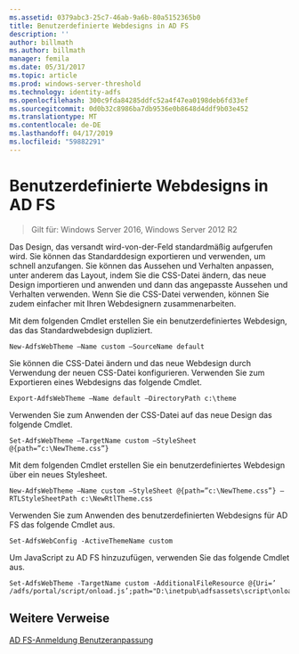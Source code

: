 ```yaml
---
ms.assetid: 0379abc3-25c7-46ab-9a6b-80a5152365b0
title: Benutzerdefinierte Webdesigns in AD FS
description: ''
author: billmath
ms.author: billmath
manager: femila
ms.date: 05/31/2017
ms.topic: article
ms.prod: windows-server-threshold
ms.technology: identity-adfs
ms.openlocfilehash: 300c9fda84285ddfc52a4f47ea0198deb6fd33ef
ms.sourcegitcommit: 0d0b32c8986ba7db9536e0b8648d4ddf9b03e452
ms.translationtype: MT
ms.contentlocale: de-DE
ms.lasthandoff: 04/17/2019
ms.locfileid: "59882291"
---
```

# <a name="custom-web-themes-in-ad-fs"></a>Benutzerdefinierte Webdesigns in AD FS 

>Gilt für: Windows Server 2016, Windows Server 2012 R2

Das Design, das versandt wird\-von\-der\-Feld standardmäßig aufgerufen wird. Sie können das Standarddesign exportieren und verwenden, um schnell anzufangen. Sie können das Aussehen und Verhalten anpassen, unter anderem das Layout, indem Sie die CSS-Datei ändern, das neue Design importieren und anwenden und dann das angepasste Aussehen und Verhalten verwenden. Wenn Sie die CSS-Datei verwenden, können Sie zudem einfacher mit Ihren Webdesignern zusammenarbeiten.  
  
Mit dem folgenden Cmdlet erstellen Sie ein benutzerdefiniertes Webdesign, das das Standardwebdesign dupliziert.  
  
  
`New-AdfsWebTheme –Name custom –SourceName default ` 

  
Sie können die CSS-Datei ändern und das neue Webdesign durch Verwendung der neuen CSS-Datei konfigurieren. Verwenden Sie zum Exportieren eines Webdesigns das folgende Cmdlet.  
  

    Export-AdfsWebTheme –Name default –DirectoryPath c:\theme  

  
Verwenden Sie zum Anwenden der CSS-Datei auf das neue Design das folgende Cmdlet.  
  

    Set-AdfsWebTheme –TargetName custom –StyleSheet @{path=”c:\NewTheme.css”}  
  
  
Mit dem folgenden Cmdlet erstellen Sie ein benutzerdefiniertes Webdesign über ein neues Stylesheet.  
  
  
`New-AdfsWebTheme –Name custom –StyleSheet @{path=”c:\NewTheme.css”} –RTLStyleSheetPath c:\NewRtlTheme.css ` 
  
  
  
Verwenden Sie zum Anwenden des benutzerdefinierten Webdesigns für AD FS das folgende Cmdlet aus.  
  

`Set-AdfsWebConfig -ActiveThemeName custom`  

  
Um JavaScript zu AD FS hinzuzufügen, verwenden Sie das folgende Cmdlet aus.  
  
 
    Set-AdfsWebTheme -TargetName custom -AdditionalFileResource @{Uri=’ /adfs/portal/script/onload.js’;path="D:\inetpub\adfsassets\script\onload.js"}  


## <a name="additional-references"></a>Weitere Verweise 
[AD FS-Anmeldung Benutzeranpassung](AD-FS-user-sign-in-customization.md)  
